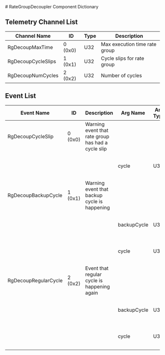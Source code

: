 <title>RateGroupDecoupler Component Dictionary</title>
# RateGroupDecoupler Component Dictionary


## Telemetry Channel List

|Channel Name|ID|Type|Description|
|---|---|---|---|
|RgDecoupMaxTime|0 (0x0)|U32|Max execution time rate group|
|RgDecoupCycleSlips|1 (0x1)|U32|Cycle slips for rate group|
|RgDecoupNumCycles|2 (0x2)|U32|Number of cycles|

## Event List

|Event Name|ID|Description|Arg Name|Arg Type|Arg Size|Description
|---|---|---|---|---|---|---|
|RgDecoupCycleSlip|0 (0x0)|Warning event that rate group has had a cycle slip| | | | |
| | | |cycle|U32||The cycle where the cycle occurred|    
|RgDecoupBackupCycle|1 (0x1)|Warning event that backup cycle is happening| | | | |
| | | |backupCycle|U32||The cycle where the cycle occurred|    
| | | |cycle|U32||The cycle where the cycle occurred|    
|RgDecoupRegularCycle|2 (0x2)|Event that regular cycle is happening again| | | | |
| | | |backupCycle|U32||The cycle where the cycle occurred|    
| | | |cycle|U32||The cycle where the cycle occurred|    
